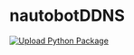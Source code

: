 # nautobotDDNS

[![Upload Python Package](https://github.com/jakubjastrabik/nautobotDDNS/actions/workflows/main.yml/badge.svg)](https://github.com/jakubjastrabik/nautobotDDNS/actions/workflows/main.yml)
